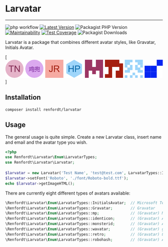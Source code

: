 # Larvatar
___
![php workflow](https://github.com/renfordt/larvatar/actions/workflows/php.yml/badge.svg)
[![Latest Version](https://img.shields.io/packagist/v/renfordt/larvatar?label=version)](https://packagist.org/packages/renfordt/larvatar/)
![Packagist PHP Version](https://img.shields.io/packagist/dependency-v/renfordt/larvatar/php)
[![Maintainability](https://api.codeclimate.com/v1/badges/af7c56b1f1338a9af607/maintainability)](https://codeclimate.com/github/renfordt/larvatar/maintainability)
[![Test Coverage](https://api.codeclimate.com/v1/badges/af7c56b1f1338a9af607/test_coverage)](https://codeclimate.com/github/renfordt/larvatar/test_coverage)
![Packagist Downloads](https://img.shields.io/packagist/dt/renfordt/larvatar)

Larvatar is a package that combines different avatar styles, like Gravatar, Initials Avatar.

[![Avatar Types](avatars.png)]
## Installation
```
composer install renfordt/larvatar
```

## Usage
The general usage is quite simple. Create a new Larvatar class, insert name and email and the avatar type you wish.
```php
<?php
use Renfordt\Larvatar\Enum\LarvatarTypes;
use Renfordt\Larvatar\Larvatar;

$larvatar = new Larvatar('Test Name', 'test@test.com', LarvatarTypes::InitialsAvatar);
$larvatar->setFont('Roboto', './font/Roboto-bold.ttf');
echo $larvatar->getImageHTML();
```

There are currently eight different types of avatars available:

```php
\Renfordt\Larvatar\Enum\LarvatarTypes::InitialsAvatar;  // Microsoft Teams like avatar with initials
\Renfordt\Larvatar\Enum\LarvatarTypes::Gravatar;        // Gravatar
\Renfordt\Larvatar\Enum\LarvatarTypes::mp;              // (Gravatar) MysticPerson, simple cartoon-style silhouette (default)
\Renfordt\Larvatar\Enum\LarvatarTypes::identicon;       // (Gravatar) A geometric pattern based on a email hash 
\Renfordt\Larvatar\Enum\LarvatarTypes::monsterid;       // (Gravatar) A generated monster different colors and faces
\Renfordt\Larvatar\Enum\LarvatarTypes::wavatar;         // (Gravatar) generated faces with differing features and backgrounds
\Renfordt\Larvatar\Enum\LarvatarTypes::retro;           // (Gravatar) 8-bit arcade-style pixelated faces
\Renfordt\Larvatar\Enum\LarvatarTypes::robohash;        // (Gravatar) A generated robot with different colors, faces, etc
```